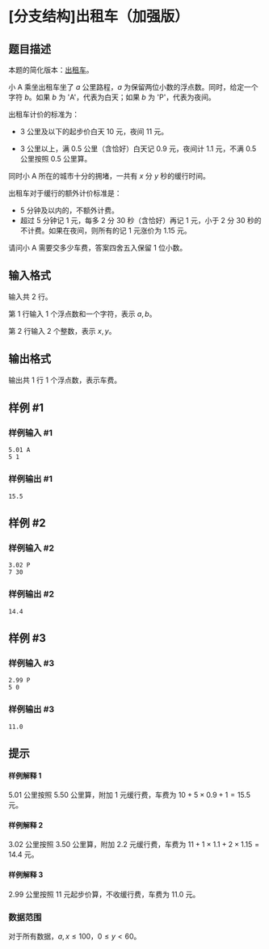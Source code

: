 # [分支结构]出租车（加强版）

## 题目描述

本题的简化版本：[出租车](https://www.luogu.com.cn/problem/T315574)。

小 A 乘坐出租车坐了 $a$ 公里路程，$a$ 为保留两位小数的浮点数。同时，给定一个字符 $b$。如果 $b$ 为 'A'，代表为白天；如果 $b$ 为 'P'，代表为夜间。

出租车计价的标准为：

- $3$ 公里及以下的起步价白天 $10$ 元，夜间 $11$ 元。

- $3$ 公里以上，满 $0.5$ 公里（含恰好）白天记 $0.9$ 元，夜间计 $1.1$ 元，不满 $0.5$ 公里按照 $0.5$ 公里算。

同时小 A 所在的城市十分的拥堵，一共有 $x$ 分 $y$ 秒的缓行时间。

出租车对于缓行的额外计价标准是：

- $5$ 分钟及以内的，不额外计费。
- 超过 $5$ 分钟记 $1$ 元，每多 $2$ 分 $30$ 秒（含恰好）再记 $1$ 元，小于 $2$ 分 $30$ 秒的不计费。如果在夜间，则所有的记 $1$ 元涨价为 $1.15$ 元。

请问小 A 需要交多少车费，答案四舍五入保留 $1$ 位小数。

## 输入格式

输入共 $2$ 行。

第 $1$ 行输入 $1$ 个浮点数和一个字符，表示 $a,b$。

第 $2$ 行输入 $2$ 个整数，表示 $x,y$。

## 输出格式

输出共 $1$ 行 $1$ 个浮点数，表示车费。

## 样例 #1

### 样例输入 #1

```
5.01 A
5 1
```

### 样例输出 #1

```
15.5
```

## 样例 #2

### 样例输入 #2

```
3.02 P
7 30
```

### 样例输出 #2

```
14.4
```

## 样例 #3

### 样例输入 #3

```
2.99 P
5 0
```

### 样例输出 #3

```
11.0
```

## 提示

#### 样例解释 1

$5.01$ 公里按照 $5.50$ 公里算，附加 $1$ 元缓行费，车费为 $10+5\times 0.9+1=15.5$ 元。

#### 样例解释 2

$3.02$ 公里按照 $3.50$ 公里算，附加 $2.2$ 元缓行费，车费为 $11+1\times 1.1+2\times 1.15=14.4$ 元。

#### 样例解释 3

$2.99$ 公里按照 $11$ 元起步价算，不收缓行费，车费为 $11.0$ 元。

### 数据范围

对于所有数据，$a,x\leq 100$，$0\leq y<60$。